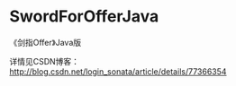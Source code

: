 # SwordForOfferJava
《剑指Offer》Java版

详情见CSDN博客：http://blog.csdn.net/login_sonata/article/details/77366354
